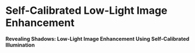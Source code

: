 # Self-Calibrated Low-Light Image Enhancement

**Revealing Shadows: Low-Light Image Enhancement Using Self-Calibrated Illumination**
